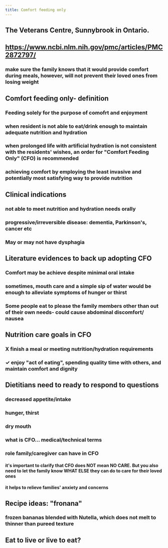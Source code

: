 ```yaml
---
title: Comfort feeding only
---
```


## The Veterans Centre, Sunnybrook in Ontario. 

## https://www.ncbi.nlm.nih.gov/pmc/articles/PMC2872797/
### make sure the family knows that it would provide comfort during meals, however, will not prevent their loved ones from losing weight

## Comfort feeding only- definition
### Feeding solely for the purpose of comofrt and enjoyment

### when resident is not able to eat/drink enough to maintain adequate nutrition and hydration

### when prolonged life with artificial hydration is not consistent with the residents' wishes, an order for "Comfort Feeding Only" (CFO) is recommended

### achieving comfort by employing the least invasive and potentially most satisfying way to provide nutrition

## Clinical indications
### not able to meet nutrition and hydration needs orally

### progressive/irreversible disease: dementia, Parkinson's, cancer etc

### May or may not have dysphagia 

## Literature evidences to back up adopting CFO
### Comfort may be achieve despite minimal oral intake

### sometimes, mouth care and a simple sip of water would be enough to alleviate symptoms of hunger or thirst

### Some people eat to **please the family members** other than out of their own needs- could cause abdominal discomfort/ nausea

## Nutrition care goals in CFO
### X finish a meal or meeting nutrition/hydration requirements

### ✓ enjoy "act of eating", spending quality time with others, and maintain comfort and dignity

## Dietitians need to ready to respond to questions
### decreased appetite/intake

### hunger, thirst

### dry mouth

### what is CFO... medical/technical terms

### role family/caregiver can have in CFO
#### it's important to clarify that CFO does NOT mean NO CARE. But you also need to let the family know WHAT ELSE they can do to care for their loved ones

#### it helps to relieve families' anxiety and concerns

## 

## Recipe ideas: "fronana" 
### frozen bananas blended with Nutella, which does not melt to thinner than pureed texture

## 

## Eat to live or live to eat?
